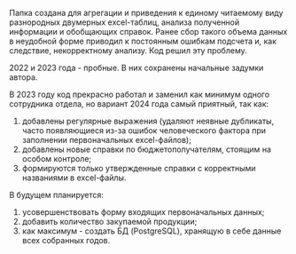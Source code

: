 Папка создана для агрегации и приведения к единому читаемому виду разнородных двумерных excel-таблиц, анализа полученной информации и обобщающих справок.
Ранее сбор такого объема данных в неудобной форме приводил к постоянным ошибкам подсчета и, как следствие, некорректному анализу. Код решил эту проблему.

2022 и 2023 года - пробные. В них сохранены начальные задумки автора.

В 2023 году код прекрасно работал и заменил как минимум одного сотрудника отдела, но вариант 2024 года самый приятный, так как:

1. добавлены регулярные выражения (удаляют неявные дубликаты, часто появляющиеся из-за ошибок человеческого фактора при заполнении первоначальных excel-файлов);
2. добавлены новые справки по бюджетополучателям, стоящим на особом контроле;
3. формируются только утвержденные справки с корректными названиями в excel-файлы.

В будущем планируется:

1. усовершенствовать форму входящих первоначальных данных;
2. добавить количество закупаемой продукции;
3. как максимум - создать БД (PostgreSQL), хранящую в себе данные всех собранных годов.
